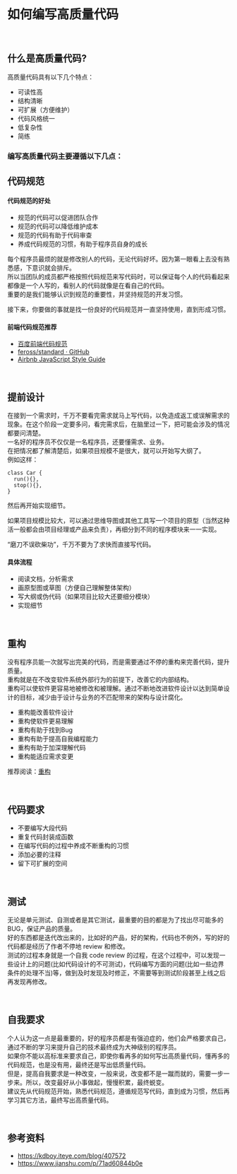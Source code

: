 # 如何编写高质量代码
<br>

## 什么是高质量代码?
高质量代码具有以下几个特点：
* 可读性高
* 结构清晰
* 可扩展（方便维护）
* 代码风格统一
* 低复杂性
* 简练

### 编写高质量代码主要遵循以下几点：

## 代码规范

#### 代码规范的好处
* 规范的代码可以促进团队合作
* 规范的代码可以降低维护成本
* 规范的代码有助于代码审查
* 养成代码规范的习惯，有助于程序员自身的成长

每个程序员最烦的就是修改别人的代码，无论代码好坏。因为第一眼看上去没有熟悉感，下意识就会排斥。<br>
所以当团队的成员都严格按照代码规范来写代码时，可以保证每个人的代码看起来都像是一个人写的，看别人的代码就像是在看自己的代码。<br>
重要的是我们能够认识到规范的重要性，并坚持规范的开发习惯。 

接下来，你要做的事就是找一份良好的代码规范并一直坚持使用，直到形成习惯。

#### 前端代码规范推荐
* [百度前端代码规范](https://github.com/ecomfe/spec)
* [feross/standard · GitHub](https://github.com/standard/standard)
* [Airbnb JavaScript Style Guide](http://airbnb.io/javascript/)

<br>

## 提前设计
在接到一个需求时，千万不要看完需求就马上写代码，以免造成返工或误解需求的现象。在这个阶段一定要多问，看完需求后，在脑里过一下，把可能会涉及的情况都要问清楚。<br>
一名好的程序员不仅仅是一名程序员，还要懂需求、业务。<br>
在把情况都了解清楚后，如果项目规模不是很大，就可以开始写大纲了。<br>
例如这样：
```
class Car {
  run(){},
  stop(){},
}
```
然后再开始实现细节。

如果项目规模比较大，可以通过思维导图或其他工具写一个项目的原型（当然这种活一般都会由项目经理或产品来负责），再细分到不同的程序模块来一一实现。

“磨刀不误砍柴功”，千万不要为了求快而直接写代码。

#### 具体流程
* 阅读文档，分析需求
* 画原型图或草图（方便自己理解整体架构）
* 写大纲或伪代码（如果项目比较大还要细分模块）
* 实现细节

<br>

## 重构
没有程序员能一次就写出完美的代码，而是需要通过不停的重构来完善代码，提升质量。<br>
重构就是在不改变软件系统外部行为的前提下，改善它的内部结构。<br>
重构可以使软件更容易地被修改和被理解。通过不断地改进软件设计以达到简单设计的目标，减少由于设计与业务的不匹配带来的架构与设计腐化。

* 重构能改善软件设计
* 重构使软件更易理解
* 重构有助于找到Bug
* 重构有助于提高自我编程能力
* 重构有助于加深理解代码
* 重构能适应需求变更

推荐阅读：[重构](https://book.douban.com/subject/4262627/)

<br>

## 代码要求
* 不要编写大段代码
* 重复代码封装成函数
* 在编写代码的过程中养成不断重构的习惯
* 添加必要的注释
* 留下可扩展的空间

<br>


## 测试
无论是单元测试、自测或者是其它测试，最重要的目的都是为了找出尽可能多的BUG，保证产品的质量。<br>
好的东西都是迭代改出来的，比如好的产品，好的架构，代码也不例外，写的好的代码都是经历了作者不停地 review 和修改。<br>
测试的过程本身就是一个自我 code review 的过程，在这个过程中，可以发现一些设计上的问题(比如代码设计的不可测试)，代码编写方面的问题(比如一些边界条件的处理不当)等，做到及时发现及时修正，不需要等到测试阶段甚至上线之后再发现再修改。

<br>

## 自我要求
个人认为这一点是最重要的，好的程序员都是有强迫症的，他们会严格要求自己，通过不断的学习来提升自己的技术最终成为大神级别的程序员。<br>
如果你不能以高标准来要求自己，即使你看再多的如何写出高质量代码，懂再多的代码规范，也是没有用，最终还是写出低质量代码。<br>
但是，提高自我要求是一种改变，一般来说，改变都不是一蹴而就的，需要一步一步来。所以，改变最好从小事做起，慢慢积累，最终蜕变。<br>
建议先从代码规范开始，熟悉代码规范，遵循规范写代码，直到成为习惯，然后再学习其它方法，最终写出高质量代码。

<br>

## 参考资料
* https://kdboy.iteye.com/blog/407572
* https://www.jianshu.com/p/71ad60844b0e
